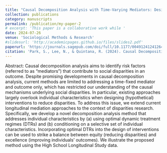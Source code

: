 ```yaml
---
title: "Causal Decomposition Analysis with Time-Varying Mediators: Designing Individualized Interventions to Reduce Social Disparities"
collection: publications
category: manuscripts
permalink: /publication/my-paper-2
# excerpt: 'This paper is a collaborative work while '
date: 2024-07-26
venue: 'Sociological Methods & Research'
#slidesurl: 'http://academicpages.github.io/files/slides2.pdf'
paperurl: 'https://journals.sagepub.com/doi/full/10.1177/00491241241264562?af=R&ai=1gvoi&mi=3ricys'
citation: 'Park, S., Lee, N., & Quintana, R. (2024). Causal Decomposition Analysis With Time-Varying Mediators: Designing Individualized Interventions to Reduce Social Disparities. Sociological Methods & Research, 0(0). https://doi.org/10.1177/00491241241264562'
---
```


Abstract: Causal decomposition analysis aims to identify risk factors (referred to as “mediators”) that contribute to social disparities in an outcome. Despite promising developments in causal decomposition analysis, current methods are limited to addressing a time-fixed mediator and outcome only, which has restricted our understanding of the causal mechanisms underlying social disparities. In particular, existing approaches largely overlook individual characteristics when designing (hypothetical) interventions to reduce disparities. To address this issue, we extend current longitudinal mediation approaches to the context of disparities research. Specifically, we develop a novel decomposition analysis method that addresses individual characteristics by (a) using optimal dynamic treatment regimes (DTRs) and (b) conditioning on a selective set of individual characteristics. Incorporating optimal DTRs into the design of interventions can be used to strike a balance between equity (reducing disparities) and excellence (improving individuals’ outcomes). We illustrate the proposed method using the High School Longitudinal Study data.
